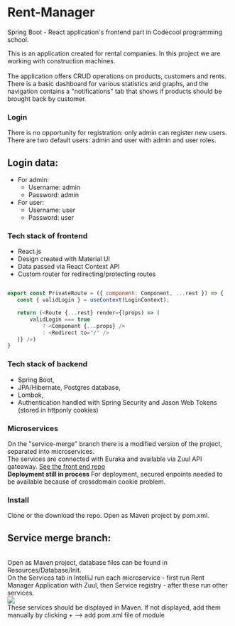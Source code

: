 # Rent-Manager

Spring Boot - React application's frontend part in Codecool programming school.

This is an application created for rental companies. In this project we are working with construction machines.
<br><br>
The application offers CRUD operations on products, customers and rents.
There is a basic dashboard for various statistics and graphs, and the navigation contains a "notifications" tab that shows if products should be brought back by customer.
<br>

### Login
There is no opportunity for registration: only admin can register new users. There are two default users: admin and user with admin and user roles.
<br>
## Login data:
 - For admin:
    - Username: admin
    - Password: admin
  - For user:
    - Username: user
    - Password: user
### Tech stack of frontend
 - React.js
 - Design created with Material UI
 - Data passed via React Context API
 - Custom router for redirecting/protecting routes
 ```Javascript
 
 export const PrivateRoute = ({ component: Component, ...rest }) => {
    const { validLogin } = useContext(LoginContext);

    return (<Route {...rest} render={(props) => (
        validLogin === true
            ? <Component {...props} />
            : <Redirect to="/" />
    )} />)
}
 ```

### Tech stack of backend

- Spring Boot,
- JPA/Hibernate, Postgres database,
- Lombok,
- Authentication handled with Spring Security and Jason Web Tokens (stored in httponly cookies)

### Microservices

On the "service-merge" branch there is a modified version of the project, separated into microservices. 
<br>The services are connected with Euraka and available via Zuul API gateaway.
<a href="https://github.com/EvelinSzabados/Rent-Manager">See the front end repo</a>
<br>
<b>Deployment still in process</b>
For deployment, secured enpoints needed to be available because of crossdomain cookie problem.

### Install

Clone or the download the repo. Open as Maven project by pom.xml.
<br>
## Service merge branch:
<br>
 Open as Maven project, database files can be found in Resources/Database/Init.
 <br>On the Services tab in IntelliJ run each microservice - first run Rent Manager Application with Zuul, then Service registry - after these run other services.
 <br>
 <img src="https://i.ibb.co/MsBzpMq/services.jpg">
 <br>
 These services should be displayed in Maven. If not displayed, add them manually by clicking + --> add pom.xml file of module

